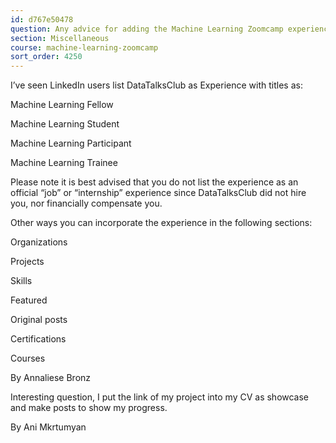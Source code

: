 ```yaml
---
id: d767e50478
question: Any advice for adding the Machine Learning Zoomcamp experience to your LinkedIn profile?
section: Miscellaneous
course: machine-learning-zoomcamp
sort_order: 4250
---
```


I’ve seen LinkedIn users list DataTalksClub as Experience with titles as:

Machine Learning Fellow

Machine Learning Student

Machine Learning Participant

Machine Learning Trainee

Please note it is best advised that you do not list the experience as an official “job” or “internship” experience since DataTalksClub did not hire you, nor financially compensate you.

Other ways you can incorporate the experience in the following sections:

Organizations

Projects

Skills

Featured

Original posts

Certifications

Courses

By Annaliese Bronz

Interesting question, I put the link of my project into my CV as showcase and make posts to show my progress.

By Ani Mkrtumyan


